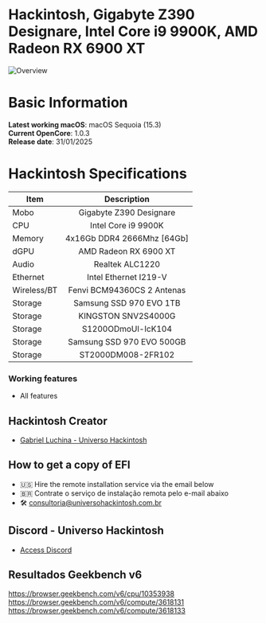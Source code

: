 # Hackintosh, Gigabyte Z390 Designare, Intel Core i9 9900K, AMD Radeon RX 6900 XT

![Overview](https://github.com/user-attachments/assets/4a211634-80fc-4799-b124-5a06443374b8)

# Basic Information

**Latest working macOS**: macOS Sequoia (15.3)
<br>
**Current OpenCore**: 1.0.3
<br>
**Release date**: 31/01/2025

# Hackintosh Specifications
|Item|Description|
|-|:-------:|
|Mobo|Gigabyte Z390 Designare|
|CPU|Intel Core i9 9900K|
|Memory|4x16Gb DDR4 2666Mhz [64Gb]|
|dGPU|AMD Radeon RX 6900 XT|
|Audio|Realtek ALC1220|
|Ethernet|Intel Ethernet I219-V|
|Wireless/BT|Fenvi BCM94360CS 2 Antenas|
|Storage|Samsung SSD 970 EVO 1TB|
|Storage|KINGSTON SNV2S4000G|
|Storage|S1200ODmoUl-IcK104|
|Storage|Samsung SSD 970 EVO 500GB|
|Storage|ST2000DM008-2FR102|

### Working features
- All features

## Hackintosh Creator
- [Gabriel Luchina - Universo Hackintosh](https://luchina.com.br)

## How to get a copy of EFI
- 🇺🇸 Hire the remote installation service via the email below
- 🇧🇷 Contrate o serviço de instalação remota pelo e-mail abaixo
- 🛠️ [consultoria@universohackintosh.com.br](mailto:consultoria@universohackintosh.com.br)

## Discord - Universo Hackintosh
- [Access Discord](https://discord.universohackintosh.com.br)

## Resultados Geekbench v6
https://browser.geekbench.com/v6/cpu/10353938
<br>
https://browser.geekbench.com/v6/compute/3618131
<br>
https://browser.geekbench.com/v6/compute/3618133

